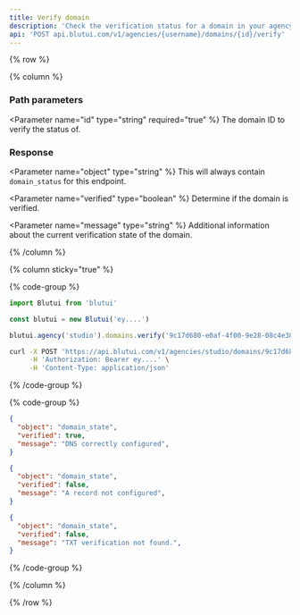 ```yaml
---
title: Verify domain
description: 'Check the verification status for a domain in your agency.'
api: 'POST api.blutui.com/v1/agencies/{username}/domains/{id}/verify'
---
```


{% row %}

{% column %}
### Path parameters

<Parameter name="id" type="string" required="true" %}
The domain ID to verify the status of.
</Parameter>

### Response

<Parameter name="object" type="string" %}
This will always contain `domain_status` for this endpoint.
</Parameter>

<Parameter name="verified" type="boolean" %}
Determine if the domain is verified.
</Parameter>

<Parameter name="message" type="string" %}
Additional information about the current verification state of the domain.
</Parameter>

{% /column %}

{% column sticky="true" %}

{% code-group %}

```ts {% process=false filename="Node.js" %}
import Blutui from 'blutui'

const blutui = new Blutui('ey....')

blutui.agency('studio').domains.verify('9c17d680-e0af-4f00-9e28-08c4e38e89e0')
```

```bash {% process=false filename="cURL" %}
curl -X POST 'https://api.blutui.com/v1/agencies/studio/domains/9c17d680-e0af-4f00-9e28-08c4e38e89e0/verify' \
     -H 'Authorization: Bearer ey....' \
     -H 'Content-Type: application/json'
```

{% /code-group %}

{% code-group %}

```json {% process=false filename="Verified" %}
{
  "object": "domain_state",
  "verified": true,
  "message": "DNS correctly configured",
}
```

```json {% process=false filename="A Record Missing" %}
{
  "object": "domain_state",
  "verified": false,
  "message": "A record not configured",
}
```

```json {% process=false filename="TXT Record Missing" %}
{
  "object": "domain_state",
  "verified": false,
  "message": "TXT verification not found.",
}
```

{% /code-group %}

{% /column %}

{% /row %}

